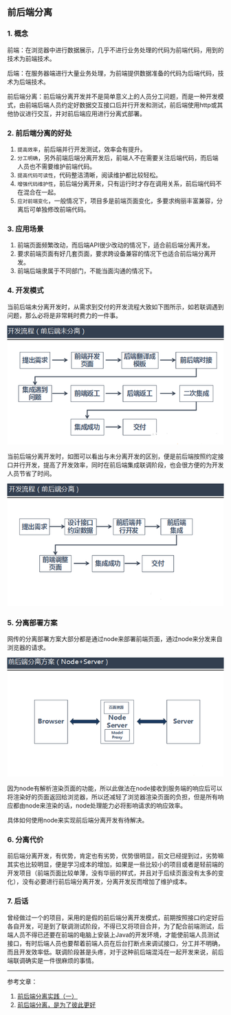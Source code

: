 ## 前后端分离


### 1. 概念
前端：在浏览器中进行数据展示，几乎不进行业务处理的代码为前端代码，用到的技术为前端技术。

后端：在服务器端进行大量业务处理，为前端提供数据准备的代码为后端代码，技术为后端技术。

前后端分离：前后端分离开发并不是简单意义上的人员分工问题，而是一种开发模式，由前端后端人员约定好数据交互接口后并行开发和测试，前后端使用http或其他协议进行交互，并对前后端应用进行分离式部署。

### 2. 前后端分离的好处
1. `提高效率`，前后端并行开发测试，效率会有提升。
2. `分工明确`，另外前端后端分离开发后，前端人不在需要关注后端代码，而后端人员也不需要维护前端代码。
3. `提高代码可读性`，代码整洁清晰，阅读维护都比较轻松。
4. `增强代码维护性`，前后端分离开来，只有运行时才存在调用关系，前后端代码不在混合在一起。
5. `应对前端变化`，一般情况下，项目多是前端页面变化，多要求绚丽丰富兼容，分离后可单独修改前端代码。

### 3. 应用场景
1. 前端页面频繁改动，而后端API很少改动的情况下，适合前后端分离开发。
2. 要求前端页面有好几套页面，要求跨设备兼容的情况下也适合前后端分离开发。
3. 前端后端隶属于不同部门，不能当面沟通的情况下。

### 4. 开发模式
当前后端未分离开发时，从需求到交付的开发流程大致如下图所示，如若联调遇到问题，那么必将是非常耗时费力的一件事。

![Alt text](./images/separate-development01.png)

当前后端分离开发时，如图可以看出与未分离开发的区别，便是前后端按照约定接口并行开发，提高了开发效率，同时在前后端集成联调阶段，也会很方便的为开发人员节省了时间。

![Alt text](./images/separate-development02.png)

### 5. 分离部署方案
网传的分离部署方案大部分都是通过node来部署前端页面，通过node来分发来自浏览器的请求。

![Alt text](./images/separate-development03.png)

因为node有解析渲染页面的功能，所以此做法在node接收到服务端的响应后可以将渲染好的页面返回给浏览器，所以还减轻了浏览器渲染页面的负担，但是所有响应都由node来渲染的话，node处理能力必将影响请求的响应效率。

具体如何使用node来实现前后端分离开发有待解决。

### 6. 分离代价
前后端分离开发，有优势，肯定也有劣势，优势很明显，前文已经提到过，劣势嘛其实也比较明显，便是学习成本的增加，如果是一些比较小的项目或者是轻前端的开发项目（前端页面比较单薄，没有华丽的样式，并且对于后续页面没有太多的变化），没有必要进行前后端分离开发，分离开发反而增加了维护成本。

### 7. 后话
曾经做过一个的项目，采用的是假的前后端分离开发模式，前期按照接口约定好后各自开发，可是到了联调测试阶段，不得已又将项目合并，为了配合前端测试，后端人员不得已还要在前端的电脑上安装上Java的开发环境，才能使前端人员测试接口，有时后端人员也要帮着前端人员在后台打断点来调试接口，分工并不明确，而且开发效率低。联调阶段甚是头疼，对于这种前后端混沌在一起开发来说，前后端联调确实是一件很麻烦的事情。


---------------------------------------------------------------

参考文章：
1. [前后端分离实践（一）](https://segmentfault.com/a/1190000009329474?_ea=2038402#articleHeader1)
2. [前后端分离，是为了彼此更好](https://www.jianshu.com/p/e7b8d0801707)
